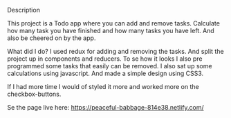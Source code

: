 Description

This project is a Todo app where you can add and remove tasks. Calculate hov many task you have finished and how many tasks you have left. And also be cheered on by the app.

What did I do?
I used redux for adding and removing the tasks. And split the project up in components and reducers. To se how it looks I also pre programmed some tasks that easily can be removed. I also sat up some calculations using javascript. And made a simple design using CSS3.

If I had more time I would of styled it more and worked more on the checkbox-buttons.


Se the page live here: https://peaceful-babbage-814e38.netlify.com/


